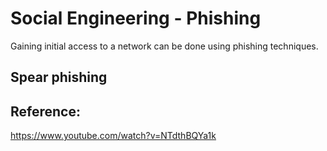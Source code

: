 # Social Engineering - Phishing

Gaining initial access to a network can be done using phishing techniques.

## Spear phishing



## Reference:
https://www.youtube.com/watch?v=NTdthBQYa1k